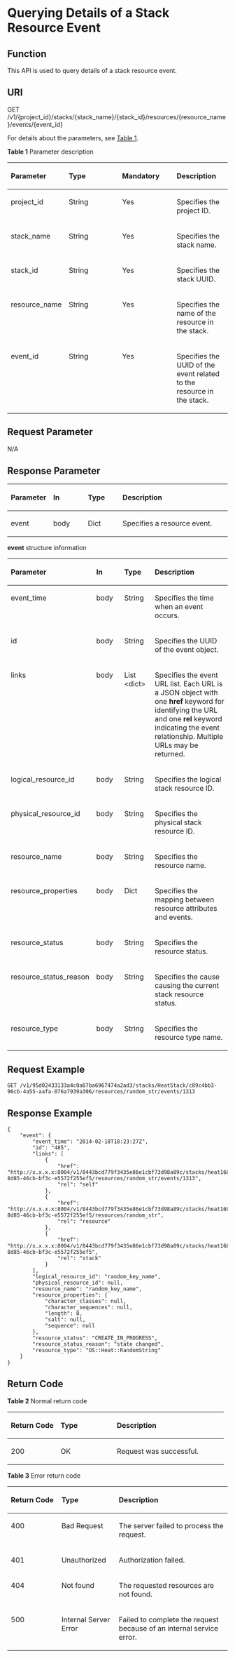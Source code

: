# Querying Details of a Stack Resource Event<a name="EN-US_TOPIC_0084581306"></a>

## Function<a name="en-us_topic_0057973143_section21526787"></a>

This API is used to query details of a stack resource event.

## URI<a name="en-us_topic_0057973143_section59523362"></a>

GET /v1/\{project\_id\}/stacks/\{stack\_name\}/\{stack\_id\}/resources/\{resource\_name\}/events/\{event\_id\}

For details about the parameters, see  [Table 1](#table1759528275).

**Table  1**  Parameter description

<a name="table1759528275"></a>
<table><thead align="left"><tr id="row26011272716"><th class="cellrowborder" valign="top" width="25%" id="mcps1.2.5.1.1"><p id="p17762534144716"><a name="p17762534144716"></a><a name="p17762534144716"></a><strong id="b15586132913611"><a name="b15586132913611"></a><a name="b15586132913611"></a>Parameter</strong></p>
</th>
<th class="cellrowborder" valign="top" width="25%" id="mcps1.2.5.1.2"><p id="p376433420478"><a name="p376433420478"></a><a name="p376433420478"></a><strong id="b32794328367"><a name="b32794328367"></a><a name="b32794328367"></a>Type</strong></p>
</th>
<th class="cellrowborder" valign="top" width="25%" id="mcps1.2.5.1.3"><p id="p15766123474714"><a name="p15766123474714"></a><a name="p15766123474714"></a><strong id="b31913333361"><a name="b31913333361"></a><a name="b31913333361"></a>Mandatory</strong></p>
</th>
<th class="cellrowborder" valign="top" width="25%" id="mcps1.2.5.1.4"><p id="p147683349474"><a name="p147683349474"></a><a name="p147683349474"></a><strong id="b322615365365"><a name="b322615365365"></a><a name="b322615365365"></a>Description</strong></p>
</th>
</tr>
</thead>
<tbody><tr id="row10601725277"><td class="cellrowborder" valign="top" width="25%" headers="mcps1.2.5.1.1 "><p id="p1765464961019"><a name="p1765464961019"></a><a name="p1765464961019"></a>project_id</p>
</td>
<td class="cellrowborder" valign="top" width="25%" headers="mcps1.2.5.1.2 "><p id="p0655184916104"><a name="p0655184916104"></a><a name="p0655184916104"></a>String</p>
</td>
<td class="cellrowborder" valign="top" width="25%" headers="mcps1.2.5.1.3 "><p id="p865694971017"><a name="p865694971017"></a><a name="p865694971017"></a>Yes</p>
</td>
<td class="cellrowborder" valign="top" width="25%" headers="mcps1.2.5.1.4 "><p id="p13658144921010"><a name="p13658144921010"></a><a name="p13658144921010"></a>Specifies the project ID.</p>
</td>
</tr>
<tr id="row161097438473"><td class="cellrowborder" valign="top" width="25%" headers="mcps1.2.5.1.1 "><p id="p10658144911017"><a name="p10658144911017"></a><a name="p10658144911017"></a>stack_name</p>
</td>
<td class="cellrowborder" valign="top" width="25%" headers="mcps1.2.5.1.2 "><p id="p1166014498107"><a name="p1166014498107"></a><a name="p1166014498107"></a>String</p>
</td>
<td class="cellrowborder" valign="top" width="25%" headers="mcps1.2.5.1.3 "><p id="p666214493103"><a name="p666214493103"></a><a name="p666214493103"></a>Yes</p>
</td>
<td class="cellrowborder" valign="top" width="25%" headers="mcps1.2.5.1.4 "><p id="p76631349181010"><a name="p76631349181010"></a><a name="p76631349181010"></a>Specifies the stack name.</p>
</td>
</tr>
<tr id="row131851844124918"><td class="cellrowborder" valign="top" width="25%" headers="mcps1.2.5.1.1 "><p id="p146651349161017"><a name="p146651349161017"></a><a name="p146651349161017"></a>stack_id</p>
</td>
<td class="cellrowborder" valign="top" width="25%" headers="mcps1.2.5.1.2 "><p id="p1666614912100"><a name="p1666614912100"></a><a name="p1666614912100"></a>String</p>
</td>
<td class="cellrowborder" valign="top" width="25%" headers="mcps1.2.5.1.3 "><p id="p106671249191011"><a name="p106671249191011"></a><a name="p106671249191011"></a>Yes</p>
</td>
<td class="cellrowborder" valign="top" width="25%" headers="mcps1.2.5.1.4 "><p id="p6668124912103"><a name="p6668124912103"></a><a name="p6668124912103"></a>Specifies the stack UUID.</p>
</td>
</tr>
<tr id="row04307962213"><td class="cellrowborder" valign="top" width="25%" headers="mcps1.2.5.1.1 "><p id="p1514822615235"><a name="p1514822615235"></a><a name="p1514822615235"></a>resource_name</p>
</td>
<td class="cellrowborder" valign="top" width="25%" headers="mcps1.2.5.1.2 "><p id="p13151102611233"><a name="p13151102611233"></a><a name="p13151102611233"></a>String</p>
</td>
<td class="cellrowborder" valign="top" width="25%" headers="mcps1.2.5.1.3 "><p id="p115382612311"><a name="p115382612311"></a><a name="p115382612311"></a>Yes</p>
</td>
<td class="cellrowborder" valign="top" width="25%" headers="mcps1.2.5.1.4 "><p id="p1615542615236"><a name="p1615542615236"></a><a name="p1615542615236"></a>Specifies the name of the resource in the stack.</p>
</td>
</tr>
<tr id="row185441474233"><td class="cellrowborder" valign="top" width="25%" headers="mcps1.2.5.1.1 "><p id="p1899845810236"><a name="p1899845810236"></a><a name="p1899845810236"></a>event_id</p>
</td>
<td class="cellrowborder" valign="top" width="25%" headers="mcps1.2.5.1.2 "><p id="p140135992319"><a name="p140135992319"></a><a name="p140135992319"></a>String</p>
</td>
<td class="cellrowborder" valign="top" width="25%" headers="mcps1.2.5.1.3 "><p id="p52759122315"><a name="p52759122315"></a><a name="p52759122315"></a>Yes</p>
</td>
<td class="cellrowborder" valign="top" width="25%" headers="mcps1.2.5.1.4 "><p id="p9519592232"><a name="p9519592232"></a><a name="p9519592232"></a>Specifies the UUID of the event related to the resource in the stack.</p>
</td>
</tr>
</tbody>
</table>

## Request Parameter<a name="en-us_topic_0057973143_section65948211"></a>

N/A

## Response Parameter<a name="en-us_topic_0057973143_section56662993"></a>

<a name="en-us_topic_0057973142_table19596697"></a>
<table><thead align="left"><tr id="en-us_topic_0057973142_row50957800"><th class="cellrowborder" valign="top" width="15.11848815118488%" id="mcps1.1.5.1.1"><p id="p13701251185014"><a name="p13701251185014"></a><a name="p13701251185014"></a><strong id="b24725868162658"><a name="b24725868162658"></a><a name="b24725868162658"></a>Parameter</strong></p>
</th>
<th class="cellrowborder" valign="top" width="16.27837216278372%" id="mcps1.1.5.1.2"><p id="p13704145119507"><a name="p13704145119507"></a><a name="p13704145119507"></a><strong id="b13593172810375"><a name="b13593172810375"></a><a name="b13593172810375"></a>In</strong></p>
</th>
<th class="cellrowborder" valign="top" width="16.27837216278372%" id="mcps1.1.5.1.3"><p id="p3705151185017"><a name="p3705151185017"></a><a name="p3705151185017"></a><strong id="b135553223716"><a name="b135553223716"></a><a name="b135553223716"></a>Type</strong></p>
</th>
<th class="cellrowborder" valign="top" width="52.32476752324767%" id="mcps1.1.5.1.4"><p id="p1371214511507"><a name="p1371214511507"></a><a name="p1371214511507"></a><strong id="b1849916344371"><a name="b1849916344371"></a><a name="b1849916344371"></a>Description</strong></p>
</th>
</tr>
</thead>
<tbody><tr id="en-us_topic_0057973142_row48089434"><td class="cellrowborder" valign="top" width="15.11848815118488%" headers="mcps1.1.5.1.1 "><p id="en-us_topic_0057973142_p2930044"><a name="en-us_topic_0057973142_p2930044"></a><a name="en-us_topic_0057973142_p2930044"></a>event</p>
</td>
<td class="cellrowborder" valign="top" width="16.27837216278372%" headers="mcps1.1.5.1.2 "><p id="p83828525112"><a name="p83828525112"></a><a name="p83828525112"></a>body</p>
</td>
<td class="cellrowborder" valign="top" width="16.27837216278372%" headers="mcps1.1.5.1.3 "><p id="en-us_topic_0057973142_p36007027"><a name="en-us_topic_0057973142_p36007027"></a><a name="en-us_topic_0057973142_p36007027"></a>Dict</p>
</td>
<td class="cellrowborder" valign="top" width="52.32476752324767%" headers="mcps1.1.5.1.4 "><p id="en-us_topic_0057973142_p18908415"><a name="en-us_topic_0057973142_p18908415"></a><a name="en-us_topic_0057973142_p18908415"></a>Specifies a resource event.</p>
</td>
</tr>
</tbody>
</table>

**event**  structure information

<a name="en-us_topic_0057973142_table55186660"></a>
<table><thead align="left"><tr id="en-us_topic_0057973142_row11951831"><th class="cellrowborder" valign="top" width="16.471647164716472%" id="mcps1.1.5.1.1"><p id="p161475355513"><a name="p161475355513"></a><a name="p161475355513"></a><strong id="b749383031"><a name="b749383031"></a><a name="b749383031"></a>Parameter</strong></p>
</th>
<th class="cellrowborder" valign="top" width="15.291529152915292%" id="mcps1.1.5.1.2"><p id="p1615155325519"><a name="p1615155325519"></a><a name="p1615155325519"></a><strong id="b1883610525377"><a name="b1883610525377"></a><a name="b1883610525377"></a>In</strong></p>
</th>
<th class="cellrowborder" valign="top" width="15.291529152915292%" id="mcps1.1.5.1.3"><p id="p1018353135520"><a name="p1018353135520"></a><a name="p1018353135520"></a><strong id="b86225517378"><a name="b86225517378"></a><a name="b86225517378"></a>Type</strong></p>
</th>
<th class="cellrowborder" valign="top" width="52.945294529452944%" id="mcps1.1.5.1.4"><p id="p19231853175519"><a name="p19231853175519"></a><a name="p19231853175519"></a><strong id="b328919572371"><a name="b328919572371"></a><a name="b328919572371"></a>Description</strong></p>
</th>
</tr>
</thead>
<tbody><tr id="en-us_topic_0057973142_row6835688"><td class="cellrowborder" valign="top" width="16.471647164716472%" headers="mcps1.1.5.1.1 "><p id="en-us_topic_0057973142_p9484678"><a name="en-us_topic_0057973142_p9484678"></a><a name="en-us_topic_0057973142_p9484678"></a>event_time</p>
</td>
<td class="cellrowborder" valign="top" width="15.291529152915292%" headers="mcps1.1.5.1.2 "><p id="p99581284106"><a name="p99581284106"></a><a name="p99581284106"></a>body</p>
</td>
<td class="cellrowborder" valign="top" width="15.291529152915292%" headers="mcps1.1.5.1.3 "><p id="en-us_topic_0057973142_p30061414"><a name="en-us_topic_0057973142_p30061414"></a><a name="en-us_topic_0057973142_p30061414"></a>String</p>
</td>
<td class="cellrowborder" valign="top" width="52.945294529452944%" headers="mcps1.1.5.1.4 "><p id="en-us_topic_0057973142_p43923748"><a name="en-us_topic_0057973142_p43923748"></a><a name="en-us_topic_0057973142_p43923748"></a>Specifies the time when an event occurs.</p>
</td>
</tr>
<tr id="en-us_topic_0057973142_row59769418"><td class="cellrowborder" valign="top" width="16.471647164716472%" headers="mcps1.1.5.1.1 "><p id="p3135202075411"><a name="p3135202075411"></a><a name="p3135202075411"></a>id</p>
</td>
<td class="cellrowborder" valign="top" width="15.291529152915292%" headers="mcps1.1.5.1.2 "><p id="p69583815109"><a name="p69583815109"></a><a name="p69583815109"></a>body</p>
</td>
<td class="cellrowborder" valign="top" width="15.291529152915292%" headers="mcps1.1.5.1.3 "><p id="p7133102005414"><a name="p7133102005414"></a><a name="p7133102005414"></a>String</p>
</td>
<td class="cellrowborder" valign="top" width="52.945294529452944%" headers="mcps1.1.5.1.4 "><p id="en-us_topic_0057973142_p67095859"><a name="en-us_topic_0057973142_p67095859"></a><a name="en-us_topic_0057973142_p67095859"></a>Specifies the UUID of the event object.</p>
</td>
</tr>
<tr id="en-us_topic_0057973142_row66991827"><td class="cellrowborder" valign="top" width="16.471647164716472%" headers="mcps1.1.5.1.1 "><p id="en-us_topic_0057973142_p57628926"><a name="en-us_topic_0057973142_p57628926"></a><a name="en-us_topic_0057973142_p57628926"></a>links</p>
</td>
<td class="cellrowborder" valign="top" width="15.291529152915292%" headers="mcps1.1.5.1.2 "><p id="p995815891013"><a name="p995815891013"></a><a name="p995815891013"></a>body</p>
</td>
<td class="cellrowborder" valign="top" width="15.291529152915292%" headers="mcps1.1.5.1.3 "><p id="en-us_topic_0057973142_p37431442"><a name="en-us_topic_0057973142_p37431442"></a><a name="en-us_topic_0057973142_p37431442"></a>List &lt;dict&gt;</p>
</td>
<td class="cellrowborder" valign="top" width="52.945294529452944%" headers="mcps1.1.5.1.4 "><p id="p866816504301"><a name="p866816504301"></a><a name="p866816504301"></a>Specifies the event URL list. Each URL is a JSON object with one <strong id="b72198263505"><a name="b72198263505"></a><a name="b72198263505"></a>href</strong> keyword for identifying the URL and one <strong id="b15368113213501"><a name="b15368113213501"></a><a name="b15368113213501"></a>rel</strong> keyword indicating the event relationship. Multiple URLs may be returned.</p>
</td>
</tr>
<tr id="en-us_topic_0057973142_row58785701"><td class="cellrowborder" valign="top" width="16.471647164716472%" headers="mcps1.1.5.1.1 "><p id="en-us_topic_0057973142_p64021321"><a name="en-us_topic_0057973142_p64021321"></a><a name="en-us_topic_0057973142_p64021321"></a>logical_resource_id</p>
</td>
<td class="cellrowborder" valign="top" width="15.291529152915292%" headers="mcps1.1.5.1.2 "><p id="p795814819109"><a name="p795814819109"></a><a name="p795814819109"></a>body</p>
</td>
<td class="cellrowborder" valign="top" width="15.291529152915292%" headers="mcps1.1.5.1.3 "><p id="en-us_topic_0057973142_p18344506"><a name="en-us_topic_0057973142_p18344506"></a><a name="en-us_topic_0057973142_p18344506"></a>String</p>
</td>
<td class="cellrowborder" valign="top" width="52.945294529452944%" headers="mcps1.1.5.1.4 "><p id="en-us_topic_0057973142_p32111136"><a name="en-us_topic_0057973142_p32111136"></a><a name="en-us_topic_0057973142_p32111136"></a>Specifies the logical stack resource ID.</p>
</td>
</tr>
<tr id="en-us_topic_0057973142_row20564775"><td class="cellrowborder" valign="top" width="16.471647164716472%" headers="mcps1.1.5.1.1 "><p id="p18612813544"><a name="p18612813544"></a><a name="p18612813544"></a>physical_resource_id</p>
</td>
<td class="cellrowborder" valign="top" width="15.291529152915292%" headers="mcps1.1.5.1.2 "><p id="p795820810104"><a name="p795820810104"></a><a name="p795820810104"></a>body</p>
</td>
<td class="cellrowborder" valign="top" width="15.291529152915292%" headers="mcps1.1.5.1.3 "><p id="p156121117543"><a name="p156121117543"></a><a name="p156121117543"></a>String</p>
</td>
<td class="cellrowborder" valign="top" width="52.945294529452944%" headers="mcps1.1.5.1.4 "><p id="en-us_topic_0057973142_p59022856"><a name="en-us_topic_0057973142_p59022856"></a><a name="en-us_topic_0057973142_p59022856"></a>Specifies the physical stack resource ID.</p>
</td>
</tr>
<tr id="en-us_topic_0057973142_row61443660"><td class="cellrowborder" valign="top" width="16.471647164716472%" headers="mcps1.1.5.1.1 "><p id="en-us_topic_0057973142_p16819822"><a name="en-us_topic_0057973142_p16819822"></a><a name="en-us_topic_0057973142_p16819822"></a>resource_name</p>
</td>
<td class="cellrowborder" valign="top" width="15.291529152915292%" headers="mcps1.1.5.1.2 "><p id="p59588871013"><a name="p59588871013"></a><a name="p59588871013"></a>body</p>
</td>
<td class="cellrowborder" valign="top" width="15.291529152915292%" headers="mcps1.1.5.1.3 "><p id="en-us_topic_0057973142_p20228341"><a name="en-us_topic_0057973142_p20228341"></a><a name="en-us_topic_0057973142_p20228341"></a>String</p>
</td>
<td class="cellrowborder" valign="top" width="52.945294529452944%" headers="mcps1.1.5.1.4 "><p id="en-us_topic_0057973142_p16730874"><a name="en-us_topic_0057973142_p16730874"></a><a name="en-us_topic_0057973142_p16730874"></a>Specifies the resource name.</p>
</td>
</tr>
<tr id="en-us_topic_0057973142_row16360140"><td class="cellrowborder" valign="top" width="16.471647164716472%" headers="mcps1.1.5.1.1 "><p id="p198381422102318"><a name="p198381422102318"></a><a name="p198381422102318"></a>resource_properties</p>
</td>
<td class="cellrowborder" valign="top" width="15.291529152915292%" headers="mcps1.1.5.1.2 "><p id="p59581388103"><a name="p59581388103"></a><a name="p59581388103"></a>body</p>
</td>
<td class="cellrowborder" valign="top" width="15.291529152915292%" headers="mcps1.1.5.1.3 "><p id="p17838112212234"><a name="p17838112212234"></a><a name="p17838112212234"></a>Dict</p>
</td>
<td class="cellrowborder" valign="top" width="52.945294529452944%" headers="mcps1.1.5.1.4 "><p id="en-us_topic_0057973142_p54798319"><a name="en-us_topic_0057973142_p54798319"></a><a name="en-us_topic_0057973142_p54798319"></a>Specifies the mapping between resource attributes and events.</p>
</td>
</tr>
<tr id="en-us_topic_0057973142_row23422824"><td class="cellrowborder" valign="top" width="16.471647164716472%" headers="mcps1.1.5.1.1 "><p id="en-us_topic_0057973142_p55134111"><a name="en-us_topic_0057973142_p55134111"></a><a name="en-us_topic_0057973142_p55134111"></a>resource_status</p>
</td>
<td class="cellrowborder" valign="top" width="15.291529152915292%" headers="mcps1.1.5.1.2 "><p id="p095820811016"><a name="p095820811016"></a><a name="p095820811016"></a>body</p>
</td>
<td class="cellrowborder" valign="top" width="15.291529152915292%" headers="mcps1.1.5.1.3 "><p id="en-us_topic_0057973142_p36677991"><a name="en-us_topic_0057973142_p36677991"></a><a name="en-us_topic_0057973142_p36677991"></a>String</p>
</td>
<td class="cellrowborder" valign="top" width="52.945294529452944%" headers="mcps1.1.5.1.4 "><p id="en-us_topic_0057973142_p9067240"><a name="en-us_topic_0057973142_p9067240"></a><a name="en-us_topic_0057973142_p9067240"></a>Specifies the resource status.</p>
</td>
</tr>
<tr id="row123401016286"><td class="cellrowborder" valign="top" width="16.471647164716472%" headers="mcps1.1.5.1.1 "><p id="en-us_topic_0057973142_p10880577"><a name="en-us_topic_0057973142_p10880577"></a><a name="en-us_topic_0057973142_p10880577"></a>resource_status_reason</p>
</td>
<td class="cellrowborder" valign="top" width="15.291529152915292%" headers="mcps1.1.5.1.2 "><p id="p11958198161018"><a name="p11958198161018"></a><a name="p11958198161018"></a>body</p>
</td>
<td class="cellrowborder" valign="top" width="15.291529152915292%" headers="mcps1.1.5.1.3 "><p id="en-us_topic_0057973142_p8911530"><a name="en-us_topic_0057973142_p8911530"></a><a name="en-us_topic_0057973142_p8911530"></a>String</p>
</td>
<td class="cellrowborder" valign="top" width="52.945294529452944%" headers="mcps1.1.5.1.4 "><p id="p734017116283"><a name="p734017116283"></a><a name="p734017116283"></a>Specifies the cause causing the current stack resource status.</p>
</td>
</tr>
<tr id="row9340161172813"><td class="cellrowborder" valign="top" width="16.471647164716472%" headers="mcps1.1.5.1.1 "><p id="en-us_topic_0057973142_p18200597"><a name="en-us_topic_0057973142_p18200597"></a><a name="en-us_topic_0057973142_p18200597"></a>resource_type</p>
</td>
<td class="cellrowborder" valign="top" width="15.291529152915292%" headers="mcps1.1.5.1.2 "><p id="p2095812891013"><a name="p2095812891013"></a><a name="p2095812891013"></a>body</p>
</td>
<td class="cellrowborder" valign="top" width="15.291529152915292%" headers="mcps1.1.5.1.3 "><p id="en-us_topic_0057973142_p64962271"><a name="en-us_topic_0057973142_p64962271"></a><a name="en-us_topic_0057973142_p64962271"></a>String</p>
</td>
<td class="cellrowborder" valign="top" width="52.945294529452944%" headers="mcps1.1.5.1.4 "><p id="p234014182819"><a name="p234014182819"></a><a name="p234014182819"></a>Specifies the resource type name.</p>
</td>
</tr>
</tbody>
</table>

## Request Example<a name="en-us_topic_0057973143_section40204892"></a>

```
GET /v1/95d02433133a4c0a87ba6967474a2ad3/stacks/HeatStack/c89c4bb3-96cb-4a55-aafa-076a7939a306/resources/random_str/events/1313
```

## Response Example<a name="en-us_topic_0057973143_section26299709"></a>

```
{
    "event": { 
        "event_time": "2014-02-18T18:23:27Z",
        "id": "485",
        "links": [
            {
                "href":  "http://x.x.x.x:8004/v1/8443bcd779f3435e86e1cbf73d98a89c/stacks/heat168714801/e6d10493-8d85-46cb-bf3c-e5572f255ef5/resources/random_str/events/1313",
                "rel": "self"
            },
            { 
                "href":  "http://x.x.x.x:8004/v1/8443bcd779f3435e86e1cbf73d98a89c/stacks/heat168714801/e6d10493-8d85-46cb-bf3c-e5572f255ef5/resources/random_str",
                "rel": "resource"
            },
            { 
                "href":  "http://x.x.x.x:8004/v1/8443bcd779f3435e86e1cbf73d98a89c/stacks/heat168714801/e6d10493-8d85-46cb-bf3c-e5572f255ef5",
                "rel": "stack"
            }
        ],
        "logical_resource_id": "random_key_name",
        "physical_resource_id": null,
        "resource_name": "random_key_name",
        "resource_properties": {
            "character_classes": null,
            "character_sequences": null,
            "length": 8,
            "salt": null,
            "sequence": null
        },
        "resource_status": "CREATE_IN_PROGRESS",
        "resource_status_reason": "state changed",
        "resource_type": "OS::Heat::RandomString"
    }
}
```

## Return Code<a name="en-us_topic_0057973143_section35370789"></a>

**Table  2**  Normal return code

<a name="table01411862119"></a>
<table><thead align="left"><tr id="en-us_topic_0084581285_en-us_topic_0057973117_row42419326194057"><th class="cellrowborder" valign="top" width="23%" id="mcps1.2.4.1.1"><p id="en-us_topic_0084581285_en-us_topic_0057973117_p13413377194057"><a name="en-us_topic_0084581285_en-us_topic_0057973117_p13413377194057"></a><a name="en-us_topic_0084581285_en-us_topic_0057973117_p13413377194057"></a><strong id="en-us_topic_0084581285_b14910172512114"><a name="en-us_topic_0084581285_b14910172512114"></a><a name="en-us_topic_0084581285_b14910172512114"></a>Return Code</strong></p>
</th>
<th class="cellrowborder" valign="top" width="26%" id="mcps1.2.4.1.2"><p id="en-us_topic_0084581285_en-us_topic_0057973117_p12741761194057"><a name="en-us_topic_0084581285_en-us_topic_0057973117_p12741761194057"></a><a name="en-us_topic_0084581285_en-us_topic_0057973117_p12741761194057"></a><strong id="en-us_topic_0084581285_en-us_topic_0057973140_b84235270615814_1"><a name="en-us_topic_0084581285_en-us_topic_0057973140_b84235270615814_1"></a><a name="en-us_topic_0084581285_en-us_topic_0057973140_b84235270615814_1"></a>Type</strong></p>
</th>
<th class="cellrowborder" valign="top" width="51%" id="mcps1.2.4.1.3"><p id="en-us_topic_0084581285_en-us_topic_0057973117_p25449701194057"><a name="en-us_topic_0084581285_en-us_topic_0057973117_p25449701194057"></a><a name="en-us_topic_0084581285_en-us_topic_0057973117_p25449701194057"></a><strong id="en-us_topic_0084581285_en-us_topic_0057973140_b842352706193020"><a name="en-us_topic_0084581285_en-us_topic_0057973140_b842352706193020"></a><a name="en-us_topic_0084581285_en-us_topic_0057973140_b842352706193020"></a>Description</strong></p>
</th>
</tr>
</thead>
<tbody><tr id="en-us_topic_0084581285_en-us_topic_0057973117_row48159894194057"><td class="cellrowborder" valign="top" width="23%" headers="mcps1.2.4.1.1 "><p id="en-us_topic_0084581285_en-us_topic_0057973117_p8637307194057"><a name="en-us_topic_0084581285_en-us_topic_0057973117_p8637307194057"></a><a name="en-us_topic_0084581285_en-us_topic_0057973117_p8637307194057"></a>200</p>
</td>
<td class="cellrowborder" valign="top" width="26%" headers="mcps1.2.4.1.2 "><p id="en-us_topic_0084581285_en-us_topic_0057973117_p28533244194057"><a name="en-us_topic_0084581285_en-us_topic_0057973117_p28533244194057"></a><a name="en-us_topic_0084581285_en-us_topic_0057973117_p28533244194057"></a>OK</p>
</td>
<td class="cellrowborder" valign="top" width="51%" headers="mcps1.2.4.1.3 "><p id="en-us_topic_0084581285_en-us_topic_0057973117_p29491459194057"><a name="en-us_topic_0084581285_en-us_topic_0057973117_p29491459194057"></a><a name="en-us_topic_0084581285_en-us_topic_0057973117_p29491459194057"></a>Request was successful.</p>
</td>
</tr>
</tbody>
</table>

**Table  3**  Error return code

<a name="table19512103414"></a>
<table><thead align="left"><tr id="en-us_topic_0084581290_row16955110342"><th class="cellrowborder" valign="top" width="23%" id="mcps1.2.4.1.1"><p id="en-us_topic_0084581290_p129561510144"><a name="en-us_topic_0084581290_p129561510144"></a><a name="en-us_topic_0084581290_p129561510144"></a><strong id="en-us_topic_0084581290_b1552942884813"><a name="en-us_topic_0084581290_b1552942884813"></a><a name="en-us_topic_0084581290_b1552942884813"></a>Return Code</strong></p>
</th>
<th class="cellrowborder" valign="top" width="26%" id="mcps1.2.4.1.2"><p id="en-us_topic_0084581290_p4959810444"><a name="en-us_topic_0084581290_p4959810444"></a><a name="en-us_topic_0084581290_p4959810444"></a><strong id="en-us_topic_0084581290_b956007905"><a name="en-us_topic_0084581290_b956007905"></a><a name="en-us_topic_0084581290_b956007905"></a>Type</strong></p>
</th>
<th class="cellrowborder" valign="top" width="51%" id="mcps1.2.4.1.3"><p id="en-us_topic_0084581290_p9959161020418"><a name="en-us_topic_0084581290_p9959161020418"></a><a name="en-us_topic_0084581290_p9959161020418"></a><strong id="en-us_topic_0084581290_b359171417"><a name="en-us_topic_0084581290_b359171417"></a><a name="en-us_topic_0084581290_b359171417"></a>Description</strong></p>
</th>
</tr>
</thead>
<tbody><tr id="en-us_topic_0084581290_row179609103411"><td class="cellrowborder" valign="top" width="23%" headers="mcps1.2.4.1.1 "><p id="en-us_topic_0084581290_p896118101840"><a name="en-us_topic_0084581290_p896118101840"></a><a name="en-us_topic_0084581290_p896118101840"></a>400</p>
</td>
<td class="cellrowborder" valign="top" width="26%" headers="mcps1.2.4.1.2 "><p id="en-us_topic_0084581290_p1296211015416"><a name="en-us_topic_0084581290_p1296211015416"></a><a name="en-us_topic_0084581290_p1296211015416"></a>Bad Request</p>
</td>
<td class="cellrowborder" valign="top" width="51%" headers="mcps1.2.4.1.3 "><p id="en-us_topic_0084581290_p9963110146"><a name="en-us_topic_0084581290_p9963110146"></a><a name="en-us_topic_0084581290_p9963110146"></a>The server failed to process the request.</p>
</td>
</tr>
<tr id="en-us_topic_0084581290_row181330274199"><td class="cellrowborder" valign="top" width="23%" headers="mcps1.2.4.1.1 "><p id="en-us_topic_0084581290_p18134027201912"><a name="en-us_topic_0084581290_p18134027201912"></a><a name="en-us_topic_0084581290_p18134027201912"></a>401</p>
</td>
<td class="cellrowborder" valign="top" width="26%" headers="mcps1.2.4.1.2 "><p id="en-us_topic_0084581290_p1713419274191"><a name="en-us_topic_0084581290_p1713419274191"></a><a name="en-us_topic_0084581290_p1713419274191"></a>Unauthorized</p>
</td>
<td class="cellrowborder" valign="top" width="51%" headers="mcps1.2.4.1.3 "><p id="en-us_topic_0084581290_p11134162718196"><a name="en-us_topic_0084581290_p11134162718196"></a><a name="en-us_topic_0084581290_p11134162718196"></a>Authorization failed.</p>
</td>
</tr>
<tr id="en-us_topic_0084581290_row16531631121913"><td class="cellrowborder" valign="top" width="23%" headers="mcps1.2.4.1.1 "><p id="en-us_topic_0084581290_en-us_topic_0057973122_p5338333194217"><a name="en-us_topic_0084581290_en-us_topic_0057973122_p5338333194217"></a><a name="en-us_topic_0084581290_en-us_topic_0057973122_p5338333194217"></a>404</p>
</td>
<td class="cellrowborder" valign="top" width="26%" headers="mcps1.2.4.1.2 "><p id="en-us_topic_0084581290_p125520290312"><a name="en-us_topic_0084581290_p125520290312"></a><a name="en-us_topic_0084581290_p125520290312"></a>Not found</p>
</td>
<td class="cellrowborder" valign="top" width="51%" headers="mcps1.2.4.1.3 "><p id="en-us_topic_0084581290_en-us_topic_0057973122_p29751790194217"><a name="en-us_topic_0084581290_en-us_topic_0057973122_p29751790194217"></a><a name="en-us_topic_0084581290_en-us_topic_0057973122_p29751790194217"></a>The requested resources are not found.</p>
</td>
</tr>
<tr id="en-us_topic_0084581290_row196097477276"><td class="cellrowborder" valign="top" width="23%" headers="mcps1.2.4.1.1 "><p id="en-us_topic_0084581290_p19789174972712"><a name="en-us_topic_0084581290_p19789174972712"></a><a name="en-us_topic_0084581290_p19789174972712"></a>500</p>
</td>
<td class="cellrowborder" valign="top" width="26%" headers="mcps1.2.4.1.2 "><p id="en-us_topic_0084581290_p779364918272"><a name="en-us_topic_0084581290_p779364918272"></a><a name="en-us_topic_0084581290_p779364918272"></a>Internal Server Error</p>
</td>
<td class="cellrowborder" valign="top" width="51%" headers="mcps1.2.4.1.3 "><p id="en-us_topic_0084581290_p196546319198"><a name="en-us_topic_0084581290_p196546319198"></a><a name="en-us_topic_0084581290_p196546319198"></a>Failed to complete the request because of an internal service error.</p>
</td>
</tr>
</tbody>
</table>

